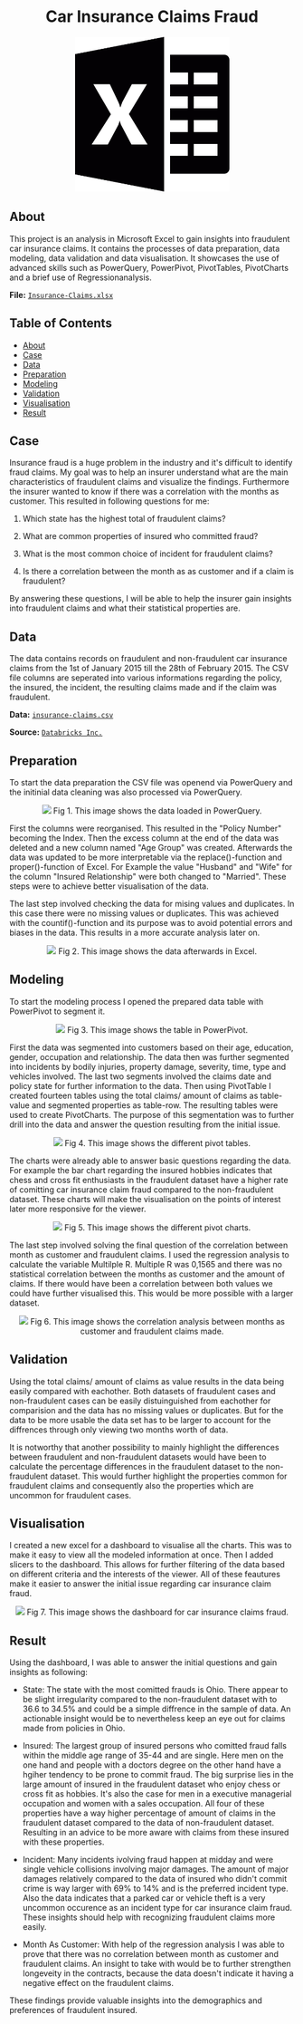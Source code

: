 <h1 align="center">Car Insurance Claims Fraud</h1>

<p align="center">
  <img width="273px" src="https://raw.githubusercontent.com/blackcrowX/blackcrowX.github.io/main/images/excel-file.png"/>
</p>


## About

This project is an analysis in Microsoft Excel to gain insights into fraudulent car insurance claims. It contains the processes of data preparation, data modeling, data validation and data visualisation. It showcases the use of advanced skills such as PowerQuery, PowerPivot, PivotTables, PivotCharts and a brief use of Regressionanalysis.

**File:** [`Insurance-Claims.xlsx`](https://github.com/blackcrowX/Data-Analysis-Portfolio/blob/main/Project-I/Insurance-Claims.xlsx)


## Table of Contents
- [About](https://github.com/blackcrowX/Data-Analysis-Portfolio/blob/main/Project-I/readme.md#about)
- [Case](https://github.com/blackcrowX/Data-Analysis-Portfolio/blob/main/Project-I/readme.md#case)
- [Data](https://github.com/blackcrowX/Data-Analysis-Portfolio/blob/main/Project-I/readme.md#data)
- [Preparation](https://github.com/blackcrowX/Data-Analysis-Portfolio/blob/main/Project-I/readme.md#preparation)
- [Modeling](https://github.com/blackcrowX/Data-Analysis-Portfolio/blob/main/Project-I/readme.md#modeling)
- [Validation](https://github.com/blackcrowX/Data-Analysis-Portfolio/blob/main/Project-I/readme.md#validation)
- [Visualisation](https://github.com/blackcrowX/Data-Analysis-Portfolio/blob/main/Project-I/readme.md#visualisation)
- [Result](https://github.com/blackcrowX/Data-Analysis-Portfolio/blob/main/Project-I/readme.md#result)


## Case

Insurance fraud is a huge problem in the industry and it's difficult to identify fraud claims. My goal was to help an insurer understand what are the main characteristics of fraudulent claims and visualize the findings. Furthermore the insurer wanted to know if there was a correlation with the months as customer. This resulted in following questions for me:

1. Which state has the highest total of fraudulent claims?

2. What are common properties of insured who committed fraud?

3. What is the most common choice of incident for fraudulent claims?

4. Is there a correlation between the month as as customer and if a claim is fraudulent?

By answering these questions, I will be able to help the insurer gain insights into fraudulent claims and what their statistical properties are.


## Data

The data contains records on fraudulent and non-fraudulent car insurance claims from the 1st of January 2015 till the 28th of February 2015. The CSV file columns are seperated into various informations regarding the policy, the insured, the incident, the resulting claims made and if the claim was fraudulent.

**Data:** [`insurance-claims.csv`](https://github.com/blackcrowX/Data-Analysis-Portfolio/blob/main/Project-I/insurance-claims.csv)

**Source:** [`Databricks Inc.`](https://databricks-prod-cloudfront.cloud.databricks.com/public/4027ec902e239c93eaaa8714f173bcfc/4954928053318020/1058911316420443/167703932442645/latest.html)


## Preparation

To start the data preparation the CSV file was openend via PowerQuery and the initinial data cleaning was also processed via PowerQuery. 

<p align="center">
  <img src="https://i.postimg.cc/t90wXBJ8/Screenshot-3.jpg"/>
  Fig 1. This image shows the data loaded in PowerQuery.
</p>

First the columns were reorganised. This resulted in the "Policy Number" becoming the Index. Then the excess column at the end of the data was deleted and a new column named "Age Group" was created. Afterwards the data was updated to be more interpretable via the replace()-function and proper()-function of Excel. For Example the value "Husband" and "Wife" for the column "Insured Relationship" were both changed to "Married". These steps were to achieve better visualisation of the data.

The last step involved checking the data for mising values and duplicates. In this case there were no missing values or duplicates. This was achieved with the countif()-function and its purpose was to avoid potential errors and biases in the data. This results in a more accurate analysis later on.

<p align="center">
  <img src="https://i.postimg.cc/QXx9x44g/Screenshot-7.jpg"/>
  Fig 2. This image shows the data afterwards in Excel.
</p>


## Modeling

To start the modeling process I opened the prepared data table with PowerPivot to segment it.

<p align="center">
  <img src="https://i.postimg.cc/PthSdhzN/Screenshot-11.jpg"/>
  Fig 3. This image shows the table in PowerPivot.
</p>

First the data was segmented into customers based on their age, education, gender, occupation and relationship. The data then was further segmented into incidents by bodily injuries, property damage, severity, time, type and vehicles involved. The last two segments involved the claims date and policy state for further information to the data. Then using PivotTable I created fourteen tables using the total claims/ amount of claims as table-value and segmented properties as table-row. The resulting tables were used to create PivotCharts. The purpose of this segmentation was to further drill into the data and answer the question resulting from the initial issue.

<p align="center">
  <img src="https://i.postimg.cc/33TSgRKr/Screenshot-14.jpg"/>
  Fig 4. This image shows the different pivot tables.
</p>

The charts were already able to answer basic questions regarding the data. For example the bar chart regarding the insured hobbies indicates that chess and cross fit enthusiasts in the fraudulent dataset have a higher rate of comitting car insurance claim fraud compared to the non-fraudulent dataset. These charts will make the visualisation on the points of interest later more responsive for the viewer.

<p align="center">
  <img src="https://i.postimg.cc/Vs2TyWQX/Screenshot-13.jpg"/>
  Fig 5. This image shows the different pivot charts.
</p>

The last step involved solving the final question of the correlation between month as customer and fraudulent claims. I used the regression analysis to calculate the variable Multilple R. Multiple R was 0,1565 and there was no statistical correlation between the months as customer and the amount of claims. If there would have been a correlation between both values we could have further visualised this. This would be more possible with a larger dataset.

<p align="center">
  <img src="https://i.postimg.cc/wqVdTzvF/Screenshot-9.jpg"/>
  Fig 6. This image shows the correlation analysis between months as customer and fraudulent claims made.
</p>


## Validation

Using the total claims/ amount of claims as value results in the data being easily compared with eachother. Both datasets of fraudulent cases and non-fraudulent cases can be easily distuinguished from eachother for comparision and the data has no missing values or duplicates. But for the data to be more usable the data set has to be larger to account for the diffrences through only viewing two months worth of data.

It is notworthy that another possibility to mainly highlight the differences between fraudulent and non-fraudulent datasets would have been to calculate the percentage differences in the fraudulent dataset to the non-fraudulent dataset. This would further highlight the properties common for fraudulent claims and consequently also the properties which are uncommon for fraudulent cases.


## Visualisation

I created a new excel for a dashboard to visualise all the charts. This was to make it easy to view all the modeled information at once. Then I added slicers to the dashboard. This allows for further filtering of the data based on different criteria and the interests of the viewer. All of these feautures make it easier to answer the initial issue regarding car insurance claim fraud.

<p align="center">
  <img src="https://i.postimg.cc/Sy2kLc2B/Screenshot-7.jpg.jpg"/>
  Fig 7. This image shows the dashboard for car insurance claims fraud.
</p>

## Result

Using the dashboard, I was able to answer the initial questions and gain insights as following:

- State: The state with the most comitted frauds is Ohio. There appear to be slight irregularity compared to the non-fraudulent dataset with to 36.6 to 34.5% and could be a simple diffrence in the sample of data. An actionable insight would be to nevertheless keep an eye out for claims made from policies in Ohio.

-	Insured: The largest group of insured persons who comitted fraud falls within the middle age range of 35-44 and are single. Here men on the one hand and people with a doctors degree on the other hand have a hgiher tendency to be prone to commit fraud. The big surprise lies in the large amount of insured in the fraudulent dataset who enjoy chess or cross fit as hobbies. It's also the case for men in a executive managerial occupation and women with a sales occupation. All four of these properties have a way higher percentage of amount of claims in the fraudulent dataset compared to the data of non-fraudulent dataset. Resulting in an advice to be more aware with claims from these insured with these properties.

-	Incident: Many incidents ivolving fraud happen at midday and were single vehicle collisions involving major damages. The amount of major damages relatively compared to the data of insured who didn't commit crime is way larger with 69% to 14% and is the preferred incident type. Also the data indicates that a parked car or vehicle theft is a very uncommon occurence as an incident type for car insurance claim fraud. These insights should help with recognizing fraudulent claims more easily.

-	Month As Customer: With help of the regression analysis I was able to prove that there was no correlation between month as customer and fraudulent claims. An insight to take with would be to further strengthen longeveity in the contracts, because the data doesn't indicate it having a negative effect on the fraudulent claims.

These findings provide valuable insights into the demographics and preferences of fraudulent insured.
